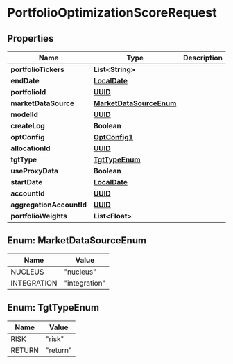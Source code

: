 
# PortfolioOptimizationScoreRequest

## Properties
Name | Type | Description | Notes
------------ | ------------- | ------------- | -------------
**portfolioTickers** | **List&lt;String&gt;** |  |  [optional]
**endDate** | [**LocalDate**](LocalDate.md) |  |  [optional]
**portfolioId** | [**UUID**](UUID.md) |  |  [optional]
**marketDataSource** | [**MarketDataSourceEnum**](#MarketDataSourceEnum) |  |  [optional]
**modelId** | [**UUID**](UUID.md) |  |  [optional]
**createLog** | **Boolean** |  |  [optional]
**optConfig** | [**OptConfig1**](OptConfig1.md) |  |  [optional]
**allocationId** | [**UUID**](UUID.md) |  |  [optional]
**tgtType** | [**TgtTypeEnum**](#TgtTypeEnum) |  |  [optional]
**useProxyData** | **Boolean** |  |  [optional]
**startDate** | [**LocalDate**](LocalDate.md) |  |  [optional]
**accountId** | [**UUID**](UUID.md) |  |  [optional]
**aggregationAccountId** | [**UUID**](UUID.md) |  |  [optional]
**portfolioWeights** | **List&lt;Float&gt;** |  |  [optional]


<a name="MarketDataSourceEnum"></a>
## Enum: MarketDataSourceEnum
Name | Value
---- | -----
NUCLEUS | &quot;nucleus&quot;
INTEGRATION | &quot;integration&quot;


<a name="TgtTypeEnum"></a>
## Enum: TgtTypeEnum
Name | Value
---- | -----
RISK | &quot;risk&quot;
RETURN | &quot;return&quot;



